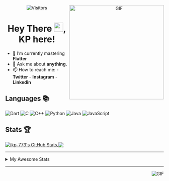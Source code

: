 <div align="center">
<img align="right" alt="GIF" height="300px" src="https://blog.insaid.co/wp-content/uploads/2020/01/Coding.gif"/>
       
![Visitors](https://visitor-badge.glitch.me/badge?page_id=ikp-773)

# Hey There <img src="https://media.tenor.com/images/822fb670841c6f6582fefbb82e338a50/tenor.gif" width="29px">, KP here!
</div>

- 🌱 I’m currently mastering **Flutter**
- 💬 Ask me about **anything.**
- 📫 How to reach me:
       - **Twitter** 
       - **Instagram**
       - **Linkedin**
         
## Languages 📚 
![Dart](http://img.shields.io/badge/-Dart-000?style=flat&logo=dart&logoColor=2BB7F6)
![C](https://img.shields.io/badge/-C-000?style=flat&logo=C)
![C++](https://img.shields.io/badge/-C++-000?style=flat&logo=C%2B%2B&logoColor=00599C)
![Python](https://img.shields.io/badge/-Python-000?style=flat&logo=python)
![Java](https://img.shields.io/badge/-Java-000?style=flat&logo=Java&logoColor=007396)
![JavaScript](https://img.shields.io/badge/-JavaScript-000?style=flat&logo=javascript)

##  Stats 🏆

<a href="https://github.com/ikp-773">
<img align="center" src="https://github-readme-stats.vercel.app/api?username=ikp-773&show_icons=true&theme=tokyonight&icon_color=6392DF&hide=prs" alt="ikp-773's GitHub Stats" />
</a> 
<a href="https://github.com/ikp-773">
<img align="center" src="https://github-readme-stats.vercel.app/api/top-langs/?username=ikp-773&layout=compact&show_icons=true&theme=tokyonight&icon_color=6392DF&hide=prs" />
</a>

---

<details>
       <summary>My Awesome Stats</summary>
       
<!--START_SECTION:waka-->
![Lines of code](https://img.shields.io/badge/From%20Hello%20World%20I%27ve%20Written-134257%20lines%20of%20code-blue)

**🐱 My Github Data** 

> 🏆 67 Contributions in the Year 2021
 > 
> 📦 164.9 kB Used in Github's Storage 
 > 
> 💼 Opted to Hire
 > 
> 📜 29 Public Repositories 
 > 
> 🔑 13 Private Repositories  
 > 
**I'm a Night 🦉** 

```text
🌞 Morning    110 commits    ██░░░░░░░░░░░░░░░░░░░░░░░   7.9% 
🌆 Daytime    277 commits    █████░░░░░░░░░░░░░░░░░░░░   19.89% 
🌃 Evening    580 commits    ██████████░░░░░░░░░░░░░░░   41.64% 
🌙 Night      426 commits    ███████░░░░░░░░░░░░░░░░░░   30.58%

```
📅 **I'm Most Productive on Saturday** 

```text
Monday       208 commits    ███░░░░░░░░░░░░░░░░░░░░░░   14.93% 
Tuesday      145 commits    ██░░░░░░░░░░░░░░░░░░░░░░░   10.41% 
Wednesday    214 commits    ███░░░░░░░░░░░░░░░░░░░░░░   15.36% 
Thursday     198 commits    ███░░░░░░░░░░░░░░░░░░░░░░   14.21% 
Friday       172 commits    ███░░░░░░░░░░░░░░░░░░░░░░   12.35% 
Saturday     232 commits    ████░░░░░░░░░░░░░░░░░░░░░   16.65% 
Sunday       224 commits    ████░░░░░░░░░░░░░░░░░░░░░   16.08%

```


📊 **This Week I Spent My Time On** 

```text
```

**I Mostly Code in Dart** 

```text
Dart                     16 repos            ██████████░░░░░░░░░░░░░░░   43.24% 
Python                   7 repos             ████░░░░░░░░░░░░░░░░░░░░░   18.92% 
HTML                     6 repos             ████░░░░░░░░░░░░░░░░░░░░░   16.22% 
JavaScript               3 repos             ██░░░░░░░░░░░░░░░░░░░░░░░   8.11% 
Java                     2 repos             █░░░░░░░░░░░░░░░░░░░░░░░░   5.41%

```


**Timeline**

![Chart not found](https://raw.githubusercontent.com/ikp-773/ikp-773/main/charts/bar_graph.png) 


<!--END_SECTION:waka-->
</details>

 ---
 
<img align="right" alt="GIF" src="https://github4life.herokuapp.com/ikp-773.gif" />


